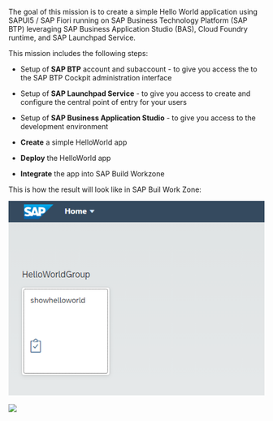 The goal of this mission is to create a simple Hello World application using SAPUI5 / SAP Fiori running on SAP Business Technology Platform (SAP BTP) leveraging SAP Business Application Studio (BAS), Cloud Foundry runtime, and SAP Launchpad Service.

This mission includes the following steps:

* Setup of **SAP BTP** account and subaccount - to give you access the to the SAP BTP Cockpit administration interface

* Setup of **SAP Launchpad Service** - to give you access to create and configure the central point of entry for your users

* Setup of **SAP Business Application Studio** - to give you access to the development environment

* **Create** a simple HelloWorld app

* **Deploy** the HelloWorld app

* **Integrate** the app into SAP Build Workzone 

This is how the result will look like in SAP Buil Work Zone:

![](images/d1_helloworld_app.png)

![](pages/1_discover/images/d1_helloworld_app.png)

